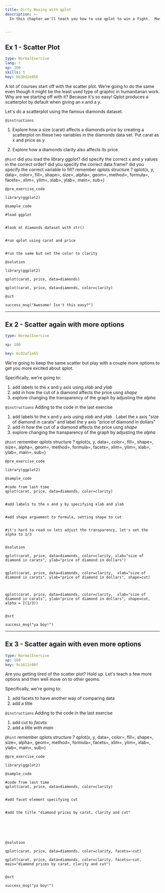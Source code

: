 ```yaml
---
title: Dirty Boxing with qplot
description: >-
  In this chapter we'll teach you how to use qplot to win a fight.  Mastering the ggplot2 language can be overwhelming at first and there is a helper function called qplot() (q for quick plot) which can be used to create the most common types of graphs.  You'll probably be suprised how powerful it is and may be even inspired to go up a weight class later with ggplot.


---
```

## Ex 1 - Scatter Plot

```yaml
type: NormalExercise
lang: r
xp: 100
skills: 1
key: bb3bd2e856
```

A lot of courses start off with the scatter plot.  We're going to do the same even though it might be the least used type of graphic in humanitarian work.  Why are  we starting off with it?  Because it's so easy!  Qplot produces a scatterplot by default when giving an x and a y. 

Let's do a scatterplot using the famous diamonds dataset.

`@instructions`
1.  Explore how a size (carat) affects a diamonds price by creating a  scatterplot on these two variables in the diamonds data set.  Put carat as x and price as y

2.  Explore how a diamonds clarity also affects its price



`@hint`
did you load the library ggplot?
did specify the correct x and y values in the correct order?
did you specify the correct data frame?
did you specify the correct variable to fill?
remember qplots structure ? qplot(x, y, data=, color=, fill=, shape=, size=, alpha=, geom=, method=, formula=, facets=, xlim=, ylim=, xlab=, ylab=, main=, sub=)

`@pre_exercise_code`
```{r}
library(ggplot2)
```
`@sample_code`
```{r}
#load ggplot 


#look at diamonds dataset with str()


#run qplot using carat and price 


#run the same but set the color to clarity
```
`@solution`
```{r}
library(ggplot2)

qplot(carat, price, data=diamonds)

qplot(carat, price, data=diamonds, color=clarity)
```
`@sct`
```{r}
success_msg("Awesome! Isn't this easy?")
```





---
## Ex 2 - Scatter again with more options

```yaml
type: NormalExercise

xp: 100

key: 6c02af1e65
```

  We're going to keep the same scatter but play with a couple more options to get you more excited about qplot.

Specifically, we're going to:

1.  add labels to the x and y axis using _xlab_ and _ylab_
2.  add in how the cut of a diamond affects the price usng _shape_
3.  explore changing the transparency of the graph by adjusting the _alpha_

`@instructions`
Adding to  the code in the last exercise

1.  add labels to the x and y axis using _xlab_ and _ylab_ .  Label the x axis "size of diamond in carats" and label the y axis "price of diamond in dollars"
2.  add in how the cut of a diamond affects the price usng _shape_
3.  explore changing the transparency of the graph by adjusting the _alpha_


`@hint`
remember qplots structure ? qplot(x, y, data=, color=, fill=, shape=, size=, alpha=, geom=, method=, formula=, facets=, xlim=, ylim=, xlab=, ylab=, main=, sub=)

`@pre_exercise_code`
```{r}
library(ggplot2)
```
`@sample_code`
```{r}
#code from last time
qplot(carat, price, data=diamonds, color=clarity)


#add labels to the x and y by specifying xlab and ylab


#add shape arguement to formula, setting shape to cut


#it's hard to read so lets adjust the transparency, let's set the alpha to 1/3


```
`@solution`
```{r}
qplot(carat, price, data=diamonds, color=clarity, xlab="size of diamond in carats", ylab="price of diamond in dollars")


qplot(carat, price, data=diamonds, color=clarity,  xlab="size of diamond in carats", ylab="price of diamond in dollars", shape=cut)



qplot(carat, price, data=diamonds, color=clarity,  xlab="size of diamond in carats", ylab="price of diamond in dollars", shape=cut,  alpha = I(1/3))


```
`@sct`
```{r}
success_msg("ya boy!")
```


---
## Ex 3 - Scatter again with even more options

```yaml
type: NormalExercise
xp: 100
key: 9c1611c00f
```

  Are you getting tired of the scatter plot? Hold up.  Let's teach a few more options and then well move on to other geoms.

Specifically, we're going to:

1.  add facets to have another way of comparing data
2.  add a title 

`@instructions`
Adding to  the code in the last exercise

1.  add cut to _facets_
2.  add a title with _main_



`@hint`
remember qplots structure ? qplot(x, y, data=, color=, fill=, shape=, size=, alpha=, geom=, method=, formula=, facets=, xlim=, ylim=, xlab=, ylab=, main=, sub=)

`@pre_exercise_code`
```{r}
library(ggplot2)
```
`@sample_code`
```{r}
#code from last time
qplot(carat, price, data=diamonds, color=clarity)


#add facet element specifying cut


#add the title "diamond prices by carat, clarity and cut"






```
`@solution`
```{r}
qplot(carat, price, data=diamonds, color=clarity, facets=~cut)

qplot(carat, price, data=diamonds, color=clarity, facets=~cut, main="diamond prices by carat, clarity and cut")


```
`@sct`
```{r}
success_msg("ya boy!")
```




